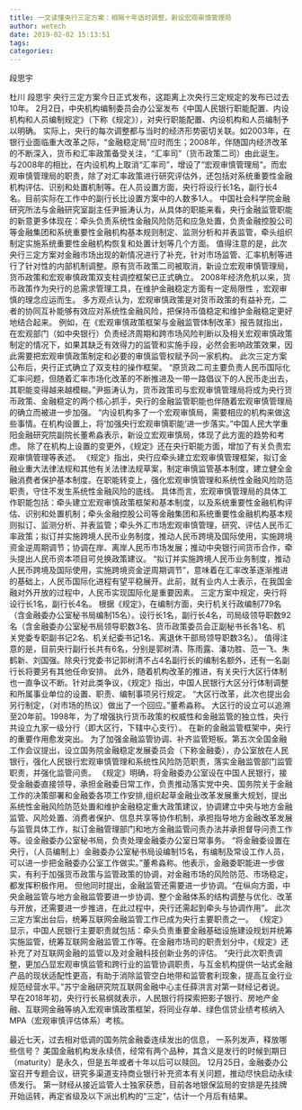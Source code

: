 ```yaml
---
title: 一文读懂央行三定方案：相隔十年适时调整，新设宏观审慎管理局
author: wetech
date: 2019-02-02 15:13:51
tags: 
categories: 
---
```

段思宇
<!-- more -->
杜川
段思宇
央行三定方案今日正式发布，这距离上次央行三定规定的发布已过去10年。
2月2日，中央机构编制委员会办公室发布《中国人民银行职能配置、内设机构和人员编制规定》（下称《规定》），对央行职能配置、内设机构和人员编制予以明确。
实际上，央行的每次调整都与当时的经济形势密切关联。如2003年，在银行业面临重大改革之际，“金融稳定局”应时而生；2008年，伴随国内经济改革的不断深入，货币和汇率政策备受关注，“汇率司”（货币政策二司）由此诞生。
与2008年的相比，在内设机构上取消“汇率司”，增设了“宏观审慎管理局”。而宏观审慎管理局的职责，除了对汇率政策进行研究评估外，还包括对系统重要性金融机构评估、识别和处置机制等。在人员设置方面，央行将设行长1名，副行长4名。目前实际在工作中的副行长比设置方案中的人数多1人。
中国社会科学院金融研究所法与金融研究室副主任尹振涛认为，从具体的职能来看，央行金融监管职能的新意更多体现在：牵头负责系统性金融风险防范和应急处置，负责金融控股公司等金融集团和系统重要性金融机构基本规则制定、监测分析和并表监管，牵头组织制定实施系统重要性金融机构恢复和处置计划等几个方面。
值得注意的是，此次央行三定方案对金融市场出现的新情况进行了补充，针对市场监管、汇率机制等进行了针对性的内部机制调整。原有货币政策二司被取消，新设立宏观审慎管理局，货币政策和宏观审慎政策双支柱调控框架已正式确立。
2008年经济危机以来，货币政策作为央行的总需求管理工具，在维护金融稳定方面有一定局限性 ，宏观审慎的理念应运而生。
多方观点认为，宏观审慎政策是对货币政策的有益补充，二者的协同互补能够有效应对系统性金融风险，把保持币值稳定和维护金融稳定更好地结合起来。
例如，在《宏观审慎政策框架与金融监管体制改革》报告就指出，在宏观部门（如中央银行）负责经济周期和跨市场风险判断以及相关宏观审慎政策制定的情况下，如果其缺乏有效得力的监管和实施手段，必然会影响政策效果，因此需要把宏观审慎政策制定和必要的审慎监管权赋予同一家机构。
此次三定方案公布后，央行正式确立了双支柱的操作框架。
“原货政二司主要负责人民币国际化汇率问题，但随着汇率市场化改革的不断推进及一带一路倡议下的人民币走出去，其职能变得越来越模糊。”尹振涛认为，货币政策司与宏观审慎管理局将成为央行货币政策、金融稳定的两个核心抓手，央行的金融监管职能也伴随着宏观审慎管理局的确立而被进一步加强。
“内设机构多了一个宏观审慎局，需要相应的机构来做这些事情。在机构设置上，将‘加强央行宏观审慎职能’进一步落实。”中国人民大学重阳金融研究院副院长董希淼表示，新设立宏观审慎局，体现了此方面的趋势和考虑。
除了在机构上设置的变更外，《规定》还在央行职能方面，增加了有关负责宏观审慎管理等表述。
《规定》指出，央行应牵头建立宏观审慎管理框架，拟订金融业重大法律法规和其他有关法律法规草案，制定审慎监管基本制度，建立健全金融消费者保护基本制度。在职能转变上，强化宏观审慎管理和系统性金融风险防范职责，守住不发生系统性金融风险的底线。
具体而言，宏观审慎管理局的具体工作职能包括：牵头建立宏观审慎政策框架和基本制度，以及系统重要性金融机构评估、识别和处置机制；牵头金融控股公司等金融集团和系统重要性金融机构基本规则拟订、监测分析、并表监管；牵头外汇市场宏观审慎管理，研究、评估人民币汇率政策；拟订并实施跨境人民币业务制度，推动人民币跨境及国际使用，实施跨境资金逆周期调节；协调在岸、离岸人民币市场发展；推动中央银行间货币合作，牵头提出人民币资本项目可兑换政策建议。
“拟订并实施跨境人民币业务制度，推动人民币跨境及国际使用，实施跨境资金逆周期调节”，意味着在汇率改革逐渐推进的基础上，人民币国际化进程有望平稳展开。此前，就有业内人士表示，在我国金融对外开放的过程中，人民币实现国际化是重要因素。
三定方案中规定，央行将设行长1名，副行长4名。
根据《规定》，在编制方面，央行机关行政编制779名（含金融委办公室秘书局编制15名）。设行长1名，副行长4名，司局级领导职数92名（含金融委办公室秘书局领导职数3名、货币政策委员会正副秘书长各1名、机关党委专职副书记2名、机关纪委书记1名、离退休干部局领导职数3名）。
值得注意的是，目前央行副行长共有6名，分别是郭树清、陈雨露、潘功胜、范一飞、朱鹤新、刘国强。除央行党委书记郭树清不占4名副行长的编制名额外，还有一名副行长将要另有其他任命安排。
此外，随着机构改革的推进，有关央行大区行体制也一直争议不断。针对此类争议，《规定》指出，中国人民银行大区分行体制调整和所属事业单位的设置、职责、编制事项另行规定。
“大区行改革，此次也提出会另行制定，（对市场的热议）做出了一个回应。”董希淼称。
大区行的设立可以追溯至20年前。1998年，为了增强执行货币政策的权威性和金融监管的独立性，央行共设立九家一级分行（即大区行，下辖中心支行）。
在新的金融监管框架中，央行的重要作用愈发突出。
为了加强金融监管协调、补齐监管短板。第五次全国金融工作会议提出，设立国务院金融稳定发展委员会（下称金融委），办公室放在人民银行，强化人民银行宏观审慎管理和系统性风险防范职责，落实金融监管部门监管职责，并强化监管问责。
《规定》明确，将金融委办公室设在中国人民银行，接受金融委直接领导，承担金融委日常工作，负责推动落实党中央、国务院关于金融工作的决策部署和金融委各项工作安排,组织起草金融业改革发展重大规划，提出系统性金融风险防范处置和维护金融稳定重大政策建议，协调建立中央与地方金融监管、风险处置、消费者保护、信息共享等协作机制，承担指导地方金融改革发展与监管具体工作，拟订金融管理部门和地方金融监管问责办法并承担督导问责工作等。设金融委办公室秘书局，负责处理金融委办公室日常事务。
“将金融委设置在央行，（人员编制上）金融委办公室秘书局设编制15名，有编制及常设工作人员，可以进一步把金融委办公室工作做实。”董希淼称。他表示，金融委职能进一步做实，有利于加强货币政策与监管政策的协调，对金融市场的风险防范、市场稳定，都发挥积极作用。
但他同时提出，金融监管还需要进一步协调。“在纵向方面，中央金融监管与地方金融监管要进一步协调、整个金融体系的结构调整与优化、改革与开放，还需要进一步推进，在此过程中，央行还需起到牵头与协调作用”。
此次三定方案出台后，统筹互联网金融监管工作已成为央行主要职责之一。
《规定》显示，中国人民银行主要职责就包括：牵头负责重要金融基础设施建设规划并统筹实施监管，统筹互联网金融监管工作等。在金融市场司的职责划分中，《规定》还补充了对互联网金融的监管以及对金融科技创新业务的评估。
“央行此次职责调整，更加凸显宏观审慎监管和跨行业的监管协调职责，与互金机构提供一站式金融产品的现状适配性更高，有助于消除监管空白地带和监管套利现象，提高互金行业规范经营水平。”苏宁金融研究院互联网金融中心主任薛洪言对第一财经记者说。
早在2018年初，央行行长易纲就表示，人民银行将探索把影子银行、房地产金融、互联网金融等纳入宏观审慎政策框架，将同业存单、绿色信贷业绩考核纳入MPA（宏观审慎评估体系）考核。
 
 
最近七天，过去相对低调的国务院金融委连续发出的信息， 一系列发声，释放哪些信号？
美国金融机构发永续债，经常有两个品种，其含义是发行的时候到期日（maturity）是永久，但是五年或者十年以后可以赎回。
12月25日，金融委办公室召开专题会议，研究多渠道支持商业银行补充资本有关问题，推动尽快启动永续债发行。
第一财经从接近监管人士独家获悉，目前各地银保监局的安排是先挂牌开始运转，再定省级及以下派出机构的“三定”，估计一个月后有结果。
